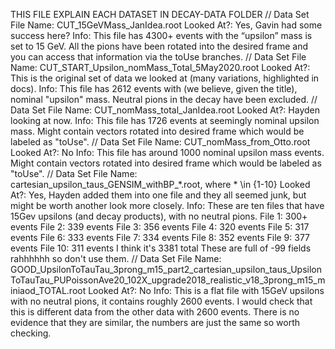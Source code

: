 THIS FILE EXPLAIN EACH DATASET IN DECAY-DATA FOLDER
//
Data Set File Name:
CUT_15GeVMass_JanIdea.root
Looked At?:
Yes, Gavin had some success here?
Info:
This file has 4300+ events with the “upsilon” mass is set to 15 GeV. All the pions have been rotated into the desired frame and you can access that information via the toUse branches.
//
Data Set File Name:
CUT_START_Upsilon_nomMass_Total_5May2020.root
Looked At?:
This is the original set of data we looked at (many variations, highlighted in docs).
Info:
This file has 2612 events with (we believe, given the title), nominal "upsilon" mass. Neutral pions in the decay have been excluded.
//
Data Set File Name:
CUT_nomMass_total_JanIdea.root
Looked At?:
Hayden looking at now.
Info:
This file has 1726 events at seemingly nominal upsilon mass. Might contain vectors rotated into desired frame which would be labeled as "toUse".
//
Data Set File Name:
CUT_nomMass_from_Otto.root
Looked At?:
No
Info:
This file has around 1000 nominal upsilon mass events. Might contain vectors rotated into desired frame which would be labeled as "toUse".
//
Data Set File Name:
cartesian_upsilon_taus_GENSIM_withBP_*.root, where * \in {1-10}
Looked At?:
Yes, Hayden added them into one file and they all seemed junk, but might be worth another look more closely.
Info:
These are ten files that have 15Gev upsilons (and decay products), with no neutral pions.
File 1: 300+ events
File 2: 339 events
File 3: 356 events
File 4: 320 events
File 5: 317 events
File 6: 333 events
File 7: 334 events
File 8: 352 events
File 9: 377 events
File 10: 311 events
I think it's 3381 total
These are full of -99 fields rahhhhhh so don't use them.
//
Data Set File Name:
GOOD_UpsilonToTauTau_3prong_m15_part2_cartesian_upsilon_taus_UpsilonToTauTau_PUPoissonAve20_102X_upgrade2018_realistic_v18_3prong_m15_miniaod_TOTAL.root
Looked At?:
No
Info:
This is a flat file with 15GeV upsilons with no neutral pions, it contains roughly 2600 events. I would check that this is different data from the other data with 2600 events. There is no evidence that they are similar, the numbers are just the same so worth checking.